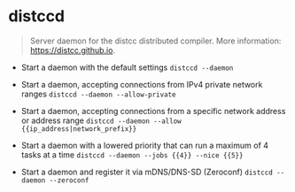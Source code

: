 # distccd
> Server daemon for the distcc distributed compiler.
> More information: <https://distcc.github.io>.

- Start a daemon with the default settings
`distccd --daemon`

- Start a daemon, accepting connections from IPv4 private network ranges
`distccd --daemon --allow-private`

- Start a daemon, accepting connections from a specific network address or address range
`distccd --daemon --allow {{ip_address|network_prefix}}`

- Start a daemon with a lowered priority that can run a maximum of 4 tasks at a time
`distccd --daemon --jobs {{4}} --nice {{5}}`

- Start a daemon and register it via mDNS/DNS-SD (Zeroconf)
`distccd --daemon --zeroconf`
